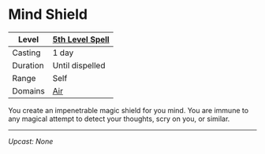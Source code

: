 # Mind Shield

| Level    | [5th Level Spell](5th%20Level%20Spells.md) |
| -------- | ------------------------------------------ |
| Casting  | 1 day                                      |
| Duration | Until dispelled                            |
| Range    | Self                                       |
| Domains  | [Air](../../../Spell%20Domains/Air.md)     |

You create an impenetrable magic shield for you mind. You are immune to any magical attempt to detect your thoughts, scry on you, or similar.

---
*Upcast: None*
